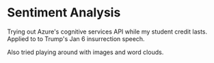 # Sentiment Analysis
Trying out Azure's cognitive services API while my student credit lasts. Applied to to Trump's Jan 6 insurrection speech.

Also tried playing around with images and word clouds.
